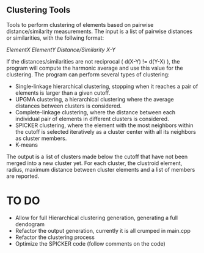## Clustering Tools
Tools to perform clustering of elements based on pairwise distance/similarity measurements.
The input is a list of pairwise distances or similarities, with the follwing format:

*ElementX* *ElementY* *Distance/Similarity X-Y*

If the distances/similarities are not reciprocal ( d(X-Y) != d(Y-X) ), the program will compute
the harmonic average and use this value for the clustering. 
The program can perform several types of clustering:
- Single-linkage hierarchical clustering, stopping when it reaches a pair of
elements is larger than a given cutoff.   
- UPGMA clustering, a hierarchical clustering where the average distances between 
clusters is considered.
- Complete-linkage clustering, where the distance between each individual pair of 
elements in different clusters is considered.
- SPICKER clustering, where the element with the most neighbors within the cutoff is selected
iteratively as a cluster center with all its neighbors as cluster members.
- K-means

The output is a list of clusters made below the cutoff that have not been merged into
a new cluster yet. For each cluster, the clustroid element, radius, maximum distance
between cluster elements and a list of members are reported.

# TO DO

* Allow for full Hierarchical clustering generation, generating a full dendogram  
* Refactor the output generation, currently it is all crumped in main.cpp  
* Refactor the clustering process  
* Optimize the SPICKER code (follow comments on the code)  



